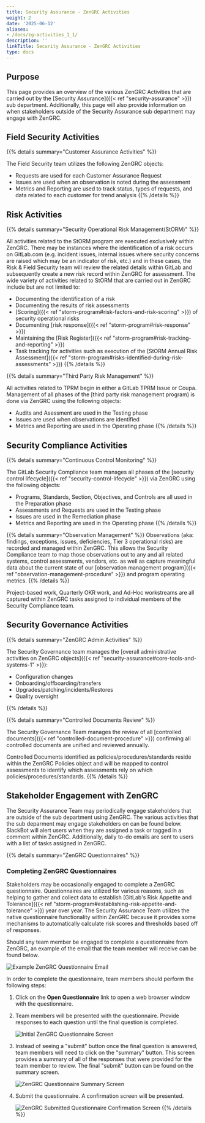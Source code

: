 ```yaml
---
title: Security Assurance - ZenGRC Activities
weight: 2
date: '2025-06-12'
aliases:
- /docs/zg-activities_1_1/
description: ''
linkTitle: Security Assurance - ZenGRC Activities
type: docs
---
```


## Purpose

This page provides an overview of the various ZenGRC Activities that are carried out by the [Security Assurance]({{< ref "security-assurance" >}}) sub department. Additionally, this page will also provide information on when stakeholders outside of the Security Assurance sub department may engage with ZenGRC.

## Field Security Activities

{{% details summary="Customer Assurance Activities" %}}

The Field Security team utilizes the following ZenGRC objects:

- Requests are used for each Customer Assurance Request
- Issues are used when an observation is noted during the assessment
- Metrics and Reporting are used to track status, types of requests, and data related to each customer for trend analysis
{{% /details %}}

## Risk Activities

{{% details summary="Security Operational Risk Management(StORM)" %}}

All activities related to the StORM program are executed exclusively within ZenGRC. There may be instances where the identification of a risk occurs on GitLab.com (e.g. incident issues, internal issues where security concerns are raised which may be an indicator of risk, etc.) and in these cases, the Risk & Field Security team will review the related details within GitLab and subsequently create a new risk record within ZenGRC for assessment. The wide variety of activities related to StORM that are carried out in ZenGRC include but are not limited to:

- Documenting the identification of a risk
- Documenting the results of risk assessments
- [Scoring]({{< ref "storm-program#risk-factors-and-risk-scoring" >}}) of security operational risks
- Documenting [risk response]({{< ref "storm-program#risk-response" >}})
- Maintaining the [Risk Register]({{< ref "storm-program#risk-tracking-and-reporting" >}})
- Task tracking for activities such as execution of the [StORM Annual Risk Assessment]({{< ref "storm-program#risks-identified-during-risk-assessments" >}})
{{% /details %}}

{{% details summary="Third Party Risk Management" %}}

All activities related to TPRM begin in either a GitLab TPRM Issue or Coupa. Management of all phases of the [third party risk management program) is done via ZenGRC using the following objects:

- Audits and Asessment are used in the Testing phase
- Issues are used when observations are identified
- Metrics and Reporting are used in the Operating phase
{{% /details %}}

## Security Compliance Activities

{{% details summary="Continuous Control Monitoring" %}}

The GitLab Security Compliance team manages all phases of the [security control lifecycle]({{< ref "security-control-lifecycle" >}}) via ZenGRC using the following objects:

- Programs, Standards, Section, Objectives, and Controls are all used in the Preparation phase
- Assessments and Requests are used in the Testing phase
- Issues are used in the Remediation phase
- Metrics and Reporting are used in the Operating phase
{{% /details %}}

{{% details summary="Observation Management" %}}
Observations (aka: findings, exceptions, issues, deficiencies, Tier 3 operational risks) are recorded and managed within ZenGRC. This allows the Security Compliance team to map those observations out to any and all related systems, control assessments, vendors, etc. as well as capture meaningful data about the current state of our [observation management program]({{< ref "observation-management-procedure" >}}) and program operating metrics.
{{% /details %}}

Project-based work, Quarterly OKR work, and Ad-Hoc workstreams are all captured within ZenGRC tasks assigned to individual members of the Security Compliance team.

## Security Governance Activities

{{% details summary="ZenGRC Admin Activities" %}}

The Security Governance team manages the [overall administrative activities on ZenGRC objects]({{< ref "security-assurance#core-tools-and-systems-1" >}}):

- Configuration changes
- Onboarding/offboarding/transfers
- Upgrades/patching/incidents/Restores
- Quality oversight

{{% /details %}}

{{% details summary="Controlled Documents Review" %}}

The Security Governance Team manages the review of all [controlled documents]({{< ref "controlled-document-procedure" >}}) confirming all controlled documents are unified and reviewed annually.

Controlled Documents identified as policies/procedures/standards reside within the ZenGRC Policies object and will be mapped to control assessments to identify which assessments rely on which policies/procedures/standards.
{{% /details %}}

## Stakeholder Engagement with ZenGRC

The Security Assurance Team may periodically engage stakeholders that are outside of the sub department using ZenGRC. The various activities that the sub deparment may engage stakeholders on can be found below. SlackBot will alert users when they are assigned a task or tagged in a comment within ZenGRC. Additionally, daily to-do emails are sent to users with a list of tasks assigned in ZenGRC.

{{% details summary="ZenGRC Questionnaires" %}}

### Completing ZenGRC Questionnaires

Stakeholders may be occasionally engaged to complete a ZenGRC questionnaire. Questionnaires are utilized for various reasons, such as helping to gather and collect data to establish [GitLab's Risk Appetite and Tolerance]({{< ref "storm-program#establishing-risk-appetite-and-tolerance" >}}) year over year. The Security Assurance Team utilizes the native questionnaire functionality within ZenGRC because it provides some mechanisms to automatically calculate risk scores and thresholds based off of responses.

Should any team member be engaged to complete a questionnaire from ZenGRC, an example of the email that the team member will receive can be found below.

![Example ZenGRC Questionnaire Email](/handbook/security/security-assurance/images/zg-questionnaire-example.png)

In order to complete the questionnaire, team members should perform the following steps:

1. Click on the **Open Questionnaire** link to open a web browser window with the questionnaire.
1. Team members will be presented with the questionnaire. Provide responses to each question until the final question is completed.

   ![Initial ZenGRC Questionnaire Screen](/handbook/security/security-assurance/images/example-questionnaire-1.png)

1. Instead of seeing a "submit" button once the final question is answered, team members will need to click on the "summary" button. This screen provides a summary of all of the responses that were provided for the team member to review. The final "submit" button can be found on the summary screen.

   ![ZenGRC Questionnaire Summary Screen](/handbook/security/security-assurance/images/example-questionnaire-2.png)

1. Submit the questionnaire. A confirmation screen will be presented.

   ![ZenGRC Submitted Questionnaire Confirmation Screen](/handbook/security/security-assurance/images/example-questionnaire-3.png)
{{% /details %}}
